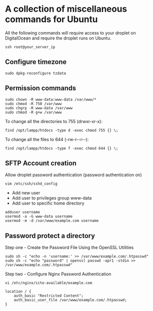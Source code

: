 # A collection of miscellaneous commands for Ubuntu

All the following commands will require access to your droplet on DigitalOcean and require the droplet runs on Ubuntu.

```
ssh root@your_server_ip
```

## Configure timezone

```
sudo dpkg-reconfigure tzdata
```

## Permission commands

```
sudo chown -R www-data:www-data /var/www/*
sudo chmod -R 750 /var/www
sudo chgrp -R www-data /var/www
sudo chmod -R g+w /var/www
```

To change all the directories to 755 (drwxr-xr-x):
```
find /opt/lampp/htdocs -type d -exec chmod 755 {} \;
```

To change all the files to 644 (-rw-r--r--):
```
find /opt/lampp/htdocs -type f -exec chmod 644 {} \;
```

## SFTP Account creation

Allow droplet password authentication (password authentication on)

```
vim /etc/ssh/sshd_config
```

* Add new user
* Add user to privileges group www-data
* Add user to specific home directory

```
adduser username
usermod -a -G www-data username
usermod -m -d /var/www/example.com username
```

## Password protect a directory

Step one - Create the Password File Using the OpenSSL Utilities

```
sudo sh -c "echo -n 'username:' >> /var/www/example.com/.htpasswd"
sudo sh -c "echo "password" | openssl passwd -apr1 -stdin >> /var/www/example.com/.htpasswd"
```

Step two - Configure Nginx Password Authentication

```
vi /etc/nginx/site-available/example.com

location / {
	auth_basic "Restricted Content";
	auth_basic_user_file /var/www/example.com/.htpasswd;
}
```

